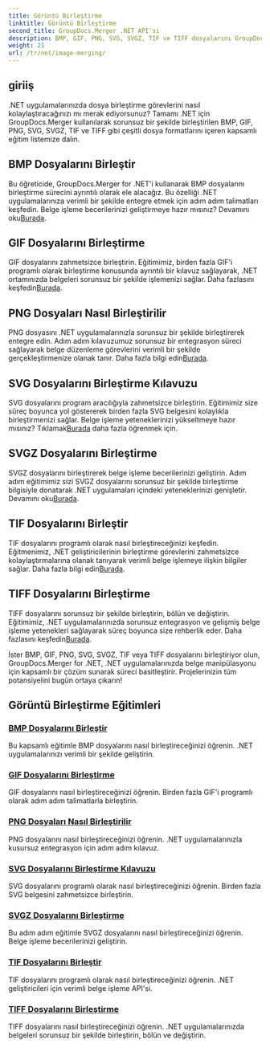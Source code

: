 ```yaml
---
title: Görüntü Birleştirme
linktitle: Görüntü Birleştirme
second_title: GroupDocs.Merger .NET API'si
description: BMP, GIF, PNG, SVG, SVGZ, TIF ve TIFF dosyalarını GroupDocs.Merger .NET ile sorunsuz bir şekilde birleştirin. Belge işlemeyi .NET uygulamalarınıza verimli bir şekilde entegre edin.
weight: 21
url: /tr/net/image-merging/
---
```

## giriiş

.NET uygulamalarınızda dosya birleştirme görevlerini nasıl kolaylaştıracağınızı mı merak ediyorsunuz? Tamamı .NET için GroupDocs.Merger kullanılarak sorunsuz bir şekilde birleştirilen BMP, GIF, PNG, SVG, SVGZ, TIF ve TIFF gibi çeşitli dosya formatlarını içeren kapsamlı eğitim listemize dalın.

## BMP Dosyalarını Birleştir

 Bu öğreticide, GroupDocs.Merger for .NET'i kullanarak BMP dosyalarını birleştirme sürecini ayrıntılı olarak ele alacağız. Bu özelliği .NET uygulamalarınıza verimli bir şekilde entegre etmek için adım adım talimatları keşfedin. Belge işleme becerilerinizi geliştirmeye hazır mısınız? Devamını oku[Burada](./merge-bmp-files/).

## GIF Dosyalarını Birleştirme

 GIF dosyalarını zahmetsizce birleştirin. Eğitimimiz, birden fazla GIF'i programlı olarak birleştirme konusunda ayrıntılı bir kılavuz sağlayarak, .NET ortamınızda belgeleri sorunsuz bir şekilde işlemenizi sağlar. Daha fazlasını keşfedin[Burada](./merging-gif-files/).

## PNG Dosyaları Nasıl Birleştirilir

PNG dosyasını .NET uygulamalarınızla sorunsuz bir şekilde birleştirerek entegre edin. Adım adım kılavuzumuz sorunsuz bir entegrasyon süreci sağlayarak belge düzenleme görevlerini verimli bir şekilde gerçekleştirmenize olanak tanır. Daha fazla bilgi edin[Burada](./how-to-merge-png-files/).

## SVG Dosyalarını Birleştirme Kılavuzu

 SVG dosyalarını program aracılığıyla zahmetsizce birleştirin. Eğitimimiz size süreç boyunca yol göstererek birden fazla SVG belgesini kolaylıkla birleştirmenizi sağlar. Belge işleme yeteneklerinizi yükseltmeye hazır mısınız? Tıklamak[Burada](./guide-merging-svg-files/) daha fazla öğrenmek için.

## SVGZ Dosyalarını Birleştirme

 SVGZ dosyalarını birleştirerek belge işleme becerilerinizi geliştirin. Adım adım eğitimimiz sizi SVGZ dosyalarını sorunsuz bir şekilde birleştirme bilgisiyle donatarak .NET uygulamaları içindeki yeteneklerinizi genişletir. Devamını oku[Burada](./merging-svgz-files/).

## TIF Dosyalarını Birleştir

 TIF dosyalarını programlı olarak nasıl birleştireceğinizi keşfedin. Eğitmenimiz, .NET geliştiricilerinin birleştirme görevlerini zahmetsizce kolaylaştırmalarına olanak tanıyarak verimli belge işlemeye ilişkin bilgiler sağlar. Daha fazla bilgi edin[Burada](./merge-tif-files/).

## TIFF Dosyalarını Birleştirme

TIFF dosyalarını sorunsuz bir şekilde birleştirin, bölün ve değiştirin. Eğitimimiz, .NET uygulamalarınızda sorunsuz entegrasyon ve gelişmiş belge işleme yetenekleri sağlayarak süreç boyunca size rehberlik eder. Daha fazlasını keşfedin[Burada](./merging-tiff-files/).

İster BMP, GIF, PNG, SVG, SVGZ, TIF veya TIFF dosyalarını birleştiriyor olun, GroupDocs.Merger for .NET, .NET uygulamalarınızda belge manipülasyonu için kapsamlı bir çözüm sunarak süreci basitleştirir. Projelerinizin tüm potansiyelini bugün ortaya çıkarın!
## Görüntü Birleştirme Eğitimleri
### [BMP Dosyalarını Birleştir](./merge-bmp-files/)
Bu kapsamlı eğitimle BMP dosyalarını nasıl birleştireceğinizi öğrenin. .NET uygulamalarınızı verimli bir şekilde geliştirin.
### [GIF Dosyalarını Birleştirme](./merging-gif-files/)
GIF dosyalarını nasıl birleştireceğinizi öğrenin. Birden fazla GIF'i programlı olarak adım adım talimatlarla birleştirin.
### [PNG Dosyaları Nasıl Birleştirilir](./how-to-merge-png-files/)
PNG dosyalarını nasıl birleştireceğinizi öğrenin. .NET uygulamalarınızla kusursuz entegrasyon için adım adım kılavuz.
### [SVG Dosyalarını Birleştirme Kılavuzu](./guide-merging-svg-files/)
SVG dosyalarını programlı olarak nasıl birleştireceğinizi öğrenin. Birden fazla SVG belgesini zahmetsizce birleştirin.
### [SVGZ Dosyalarını Birleştirme](./merging-svgz-files/)
Bu adım adım eğitimle SVGZ dosyalarını nasıl birleştireceğinizi öğrenin. Belge işleme becerilerinizi geliştirin.
### [TIF Dosyalarını Birleştir](./merge-tif-files/)
TIF dosyalarını programlı olarak nasıl birleştireceğinizi öğrenin. .NET geliştiricileri için verimli belge işleme API'si.
### [TIFF Dosyalarını Birleştirme](./merging-tiff-files/)
TIFF dosyalarını nasıl birleştireceğinizi öğrenin. .NET uygulamalarınızda belgeleri sorunsuz bir şekilde birleştirin, bölün ve değiştirin.